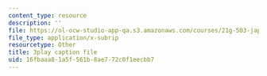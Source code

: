 ```yaml
---
content_type: resource
description: ''
file: https://ol-ocw-studio-app-qa.s3.amazonaws.com/courses/21g-503-japanese-iii-fall-2019/16fbaaa81a5f561b8ae772c0f1eecbb7_aDAsbWBTlvI.vtt
file_type: application/x-subrip
resourcetype: Other
title: 3play caption file
uid: 16fbaaa8-1a5f-561b-8ae7-72c0f1eecbb7
---
```

